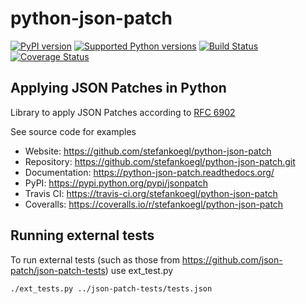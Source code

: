 python-json-patch
=================

[![PyPI version](https://img.shields.io/pypi/v/jsonpatch.svg)](https://pypi.python.org/pypi/jsonpatch/)
[![Supported Python versions](https://img.shields.io/pypi/pyversions/jsonpatch.svg)](https://pypi.python.org/pypi/jsonpatch/)
[![Build Status](https://travis-ci.org/stefankoegl/python-json-patch.png?branch=master)](https://travis-ci.org/stefankoegl/python-json-patch)
[![Coverage Status](https://coveralls.io/repos/stefankoegl/python-json-patch/badge.png?branch=master)](https://coveralls.io/r/stefankoegl/python-json-patch?branch=master)

Applying JSON Patches in Python
-------------------------------

Library to apply JSON Patches according to
[RFC 6902](http://tools.ietf.org/html/rfc6902)

See source code for examples

* Website: https://github.com/stefankoegl/python-json-patch
* Repository: https://github.com/stefankoegl/python-json-patch.git
* Documentation: https://python-json-patch.readthedocs.org/
* PyPI: https://pypi.python.org/pypi/jsonpatch
* Travis CI: https://travis-ci.org/stefankoegl/python-json-patch
* Coveralls: https://coveralls.io/r/stefankoegl/python-json-patch

Running external tests
----------------------
To run external tests (such as those from https://github.com/json-patch/json-patch-tests) use ext_test.py

    ./ext_tests.py ../json-patch-tests/tests.json
